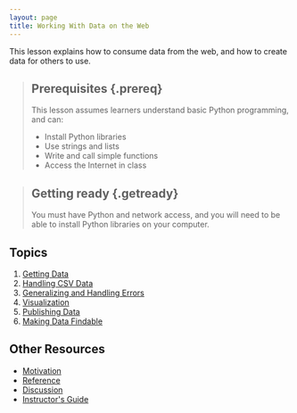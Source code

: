 ```yaml
---
layout: page
title: Working With Data on the Web
---
```

This lesson explains how to consume data from the web,
and how to create data for others to use.

> ## Prerequisites {.prereq}
>
> This lesson assumes learners understand basic Python programming,
> and can:
>
> *   Install Python libraries
> *   Use strings and lists
> *   Write and call simple functions
> *   Access the Internet in class

> ## Getting ready {.getready}
>
> You must have Python and network access,
> and you will need to be able to install Python libraries on your computer.

## Topics

1.  [Getting Data](01-getdata.html)
2.  [Handling CSV Data](02-csv.html)
3.  [Generalizing and Handling Errors](03-generalize.html)
4.  [Visualization](04-visualize.html)
5.  [Publishing Data](05-makedata.html)
6.  [Making Data Findable](06-findable.html)

## Other Resources

*   [Motivation](motivation.html)
*   [Reference](reference.html)
*   [Discussion](discussion.html)
*   [Instructor's Guide](instructors.html)
